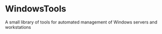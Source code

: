# WindowsTools
A small library of tools for automated management of Windows servers and workstations
